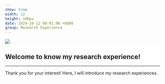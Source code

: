 ```yaml
---
show: true
width: 12
height: 100px
date: 2024-10-12 00:01:00 +0800
group: Research Experience
---
```

<div style="height: 250px; overflow: auto;">
    <img data-src="{{ 'assets/images/covers/cellculture.jpg' | relative_url }}" class="lazy w-100 rounded-sm" src="{{ '/assets/images/empty_300x200.png' | relative_url }}">
    <div class="card-img-overlay" style="overflow: scroll; background: rgb(255,255,255,0.8)">
        <h2 class="p-4">Welcome to know my research experience!</h2>        
        <hr />
        <p class="p-4">
            Thank you for your interest! Here, I will introduce my research experiences. 
        </p>
    </div>
</div>
